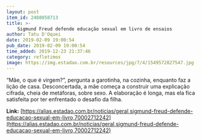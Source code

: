 ```yaml
---
layout: post
item_id: 2488058713
title: >-
    Sigmund Freud defende educação sexual em livro de ensaios
author: Tatu D'Oquei
date: 2019-02-09 19:00:54
pub_date: 2019-02-09 19:00:54
time_added: 2019-12-23 21:37:46
category: refletimos
image: https://img.estadao.com.br/resources/jpg/7/4/1549572827547.jpg
---
```


“Mãe, o que é virgem?”, pergunta a garotinha, na cozinha, enquanto faz a lição de casa. Desconcertada, a mãe começa a construir uma explicação cifrada, cheia de metáforas, sobre sexo. A elaboração é longa, mas ela fica satisfeita por ter enfrentado o desafio da filha.

**Link:** [https://alias.estadao.com.br/noticias/geral,sigmund-freud-defende-educacao-sexual-em-livro,70002712242](https://alias.estadao.com.br/noticias/geral,sigmund-freud-defende-educacao-sexual-em-livro,70002712242)

